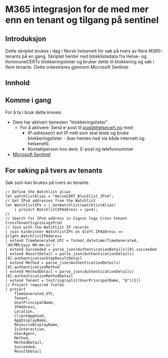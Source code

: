 # M365 integrasjon for de med mer enn en tenant og tilgang på sentinel

## Introduksjon
Dette skriptet brukes i dag i Norsk helsenett for søk på tvers av flere M365-tenants på en gang. Skriptet henter ned blokklistedata fra Helse- og KommuneCERTs blokkeringslister og bruker dette til blokkering og søk i flere tenants.
Dette orkestreres gjennom Microsoft Sentinel

## Innhold

## Komme i gang
For å ta i bruk dette kreves:
* Dere har aktivert tjenesten "blokkeringslister". 
  * For å aktivere:  Send e-post til post@helsecert.no med:
    * IP-adresse(r) evt IP-nett som skal teste og bruke blokkeringslister - (kan hentes ned via både internett og helsenett).
    * Kontaktperson hos dere. E-post og telefonnummer
* [Microsoft Sentinel](https://azure.microsoft.com/en-us/pricing/details/microsoft-sentinel/)


## For søking på tvers av tenants
Søk som kan brukes på tvers av tenants.
```
// Define the Watchlist alias
let watchlistAlias = "HelseCERT_Blocklist_IPv4";
// Get IPv4 addresses from the Watchlist
let WatchlistIPs = (_GetWatchlist(watchlistAlias)
    | project WatchlistIPAddress = ipv4);
//
// Search for IPv4 address in Signin logs Cross tenant
CrossTenantSigninLogsProd
// Join with the Watchlist IP records
| join kind=inner WatchlistIPs on $left.IPAddress == $right.WatchlistIPAddress
| extend TimeGenerated_UTC = format_datetime(TimeGenerated, 'dd/MM/yyyy HH:mm:ss')
| extend Succeeded = parse_json(AuthenticationDetails)[0].succeeded
| extend ResultDetail = parse_json(AuthenticationDetails)[0].authenticationStepResultDetail
| extend Method = parse_json(AuthenticationDetails)[0].authenticationMethod
| extend MethodDetail = parse_json(AuthenticationDetails)[0].authenticationMethodDetail
| extend Tenant = tostring(split(UserPrincipalName, "@")[1])
// Project required fields
| project
    TimeGenerated_UTC,
    Tenant,
    UserPrincipalName,
    IPAddress,
    Location,
    ClientAppUsed,
    AppDisplayName,
    ResourceDisplayName,
    IsInteractive,
    UserAgent,
    Method,
    MethodDetail,
    Succeeded,
    ResultDetail
```